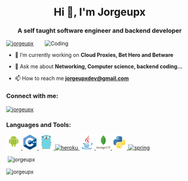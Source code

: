 <h1 align="center">Hi 👋, I'm Jorgeupx</h1>
<h3 align="center">A self taught software engineer and backend developer</h3>
<img align="right" alt="Coding" width="400" src="https://giffiles.alphacoders.com/209/209037.gif">
<p align="left"> <a href="https://twitter.com/jorgeupx" target="blank"><img src="https://img.shields.io/twitter/follow/jorgeupx?logo=twitter&style=for-the-badge" alt="jorgeupx" /></a> </p>

- 🔭 I’m currently working on **Cloud Proxies, Bet Hero and Betware**

- 💬 Ask me about **Networking, Computer science, backend coding...**

- 📫 How to reach me **jorgeupxdev@gmail.com**

<h3 align="left">Connect with me:</h3>
<p align="left">
<a href="https://twitter.com/jorgeupx" target="blank"><img align="center" src="https://raw.githubusercontent.com/rahuldkjain/github-profile-readme-generator/master/src/images/icons/Social/twitter.svg" alt="jorgeupx" height="30" width="40" /></a>
</p>

<h3 align="left">Languages and Tools:</h3>
<p align="left"> <a href="https://developer.android.com" target="_blank" rel="noreferrer"> <img src="https://raw.githubusercontent.com/devicons/devicon/master/icons/android/android-original-wordmark.svg" alt="android" width="40" height="40"/> </a> <a href="https://www.w3schools.com/cpp/" target="_blank" rel="noreferrer"> <img src="https://raw.githubusercontent.com/devicons/devicon/master/icons/cplusplus/cplusplus-original.svg" alt="cplusplus" width="40" height="40"/> </a> <a href="https://golang.org" target="_blank" rel="noreferrer"> <img src="https://raw.githubusercontent.com/devicons/devicon/master/icons/go/go-original.svg" alt="go" width="40" height="40"/> </a> <a href="https://heroku.com" target="_blank" rel="noreferrer"> <img src="https://www.vectorlogo.zone/logos/heroku/heroku-icon.svg" alt="heroku" width="40" height="40"/> </a> <a href="https://www.java.com" target="_blank" rel="noreferrer"> <img src="https://raw.githubusercontent.com/devicons/devicon/master/icons/java/java-original.svg" alt="java" width="40" height="40"/> </a> <a href="https://www.mongodb.com/" target="_blank" rel="noreferrer"> <img src="https://raw.githubusercontent.com/devicons/devicon/master/icons/mongodb/mongodb-original-wordmark.svg" alt="mongodb" width="40" height="40"/> </a> <a href="https://www.python.org" target="_blank" rel="noreferrer"> <img src="https://raw.githubusercontent.com/devicons/devicon/master/icons/python/python-original.svg" alt="python" width="40" height="40"/> </a> <a href="https://spring.io/" target="_blank" rel="noreferrer"> <img src="https://www.vectorlogo.zone/logos/springio/springio-icon.svg" alt="spring" width="40" height="40"/> </a> </p>

<p>&nbsp;<img align="center" src="https://github-readme-stats.vercel.app/api?username=jorgeupx&show_icons=true&locale=en" alt="jorgeupx" /></p>

<p><img align="center" src="https://github-readme-streak-stats.herokuapp.com/?user=jorgeupx&" alt="jorgeupx" /></p>
